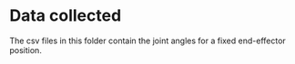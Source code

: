 # Data collected

The csv files in this folder contain the joint angles for a fixed 
end-effector position. 
